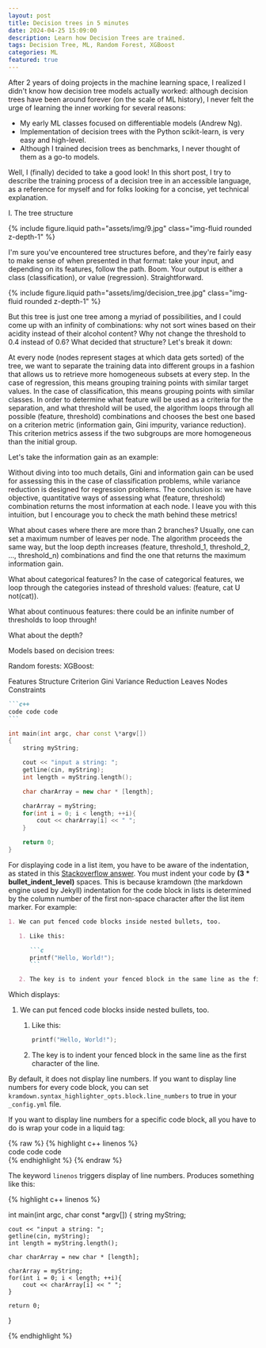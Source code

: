 ```yaml
---
layout: post
title: Decision trees in 5 minutes
date: 2024-04-25 15:09:00
description: Learn how Decision Trees are trained.
tags: Decision Tree, ML, Random Forest, XGBoost
categories: ML
featured: true
---
```


After 2 years of doing projects in the machine learning space, I realized I didn't know how decision tree models actually worked:
although decision trees have been around forever (on the scale of ML history), I never felt the urge of learning the inner working for several reasons:
- My early ML classes focused on differentiable models (Andrew Ng).
- Implementation of decision trees with the Python scikit-learn, is very easy and high-level.
- Although I trained decision trees as benchmarks, I never thought of them as a go-to models.

Well, I (finally) decided to take a good look! In this short post, I try to describe the training process of a decision tree in an accessible language, as a reference for myself and for folks looking for a concise, yet technical explanation.

I. The tree structure

{% include figure.liquid path="assets/img/9.jpg" class="img-fluid rounded z-depth-1" %}

I'm sure you've encountered tree structures before, and they're fairly easy to make sense of when presented in that format: take your input, and depending on its features, follow the path. Boom. Your output is either a class (classification), or value (regression). Straightforward. 

{% include figure.liquid path="assets/img/decision_tree.jpg" class="img-fluid rounded z-depth-1" %}

But this tree is just one tree among a myriad of possibilities, and I could come up with an infinity of combinations: why not sort wines based on their acidity instead of their alcohol content? Why not change the threshold to 0.4 instead of 0.6? What decided that structure? Let's break it down:

At every node (nodes represent stages at which data gets sorted) of the tree, we want to separate the training data into different groups in a fashion that allows us to retrieve more homogeneous subsets at every step. In the case of regression, this means grouping training points with similar target values. In the case of classification, this means grouping points with similar classes. In order to determine what feature will be used as a criteria for the separation, and what threshold will be used, the algorithm loops through all possible (feature, threshold) combinations and chooses the best one based on a criterion metric (information gain, Gini impurity, variance reduction). This criterion metrics assess if the two subgroups are more homogeneous than the initial group.

Let's take the information gain as an example: 

Without diving into too much details, Gini and information gain can be used for assessing this in the case of classification problems, while variance reduction is designed for regression problems. The conclusion is: we have objective, quantitative ways of assessing what (feature, threshold) combination returns the most information at each node. I leave you with this intuition, but I encourage you to check the math behind these metrics!

What about cases where there are more than 2 branches? Usually, one can set a maximum number of leaves per node. The algorithm proceeds the same way, but the loop depth increases (feature, threshold_1, threshold_2, ..., threshold_n) combinations and find the one that returns the maximum information gain. 

What about categorical features? In the case of categorical features, we loop through the categories instead of threshold values: (feature, cat U not(cat)). 

What about continuous features: there could be an infinite number of thresholds to loop through!

What about the depth?

Models based on decision trees:

Random forests:
XGBoost:

Features
Structure
Criterion
Gini
Variance Reduction
Leaves
Nodes
Constraints


````markdown
```c++
code code code
```
````

```c++
int main(int argc, char const \*argv[])
{
    string myString;

    cout << "input a string: ";
    getline(cin, myString);
    int length = myString.length();

    char charArray = new char * [length];

    charArray = myString;
    for(int i = 0; i < length; ++i){
        cout << charArray[i] << " ";
    }

    return 0;
}
```

For displaying code in a list item, you have to be aware of the indentation, as stated in this [Stackoverflow answer](https://stackoverflow.com/questions/34987908/embed-a-code-block-in-a-list-item-with-proper-indentation-in-kramdown/38090598#38090598). You must indent your code by **(3 \* bullet_indent_level)** spaces. This is because kramdown (the markdown engine used by Jekyll) indentation for the code block in lists is determined by the column number of the first non-space character after the list item marker. For example:

````markdown
1. We can put fenced code blocks inside nested bullets, too.

   1. Like this:

      ```c
      printf("Hello, World!");
      ```

   2. The key is to indent your fenced block in the same line as the first character of the line.
````

Which displays:

1. We can put fenced code blocks inside nested bullets, too.

   1. Like this:

      ```c
      printf("Hello, World!");
      ```

   2. The key is to indent your fenced block in the same line as the first character of the line.

By default, it does not display line numbers. If you want to display line numbers for every code block, you can set `kramdown.syntax_highlighter_opts.block.line_numbers` to true in your `_config.yml` file.

If you want to display line numbers for a specific code block, all you have to do is wrap your code in a liquid tag:

{% raw %}
{% highlight c++ linenos %} <br/> code code code <br/> {% endhighlight %}
{% endraw %}

The keyword `linenos` triggers display of line numbers.
Produces something like this:

{% highlight c++ linenos %}

int main(int argc, char const \*argv[])
{
string myString;

    cout << "input a string: ";
    getline(cin, myString);
    int length = myString.length();

    char charArray = new char * [length];

    charArray = myString;
    for(int i = 0; i < length; ++i){
        cout << charArray[i] << " ";
    }

    return 0;

}

{% endhighlight %}
